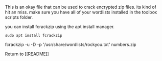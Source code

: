 This is an okay file that can be used to crack encrypted zip files. its kind of hit an miss. make sure you have all of your wordlists installed in the toolbox scripts folder.

you can install fcrackzip using the apt install manager. 

	sudo apt install fcrackzip
	


fcrackzip -u -D -p '/usr/share/wordlists/rockyou.txt' numbers.zip

Return to [[README]]


